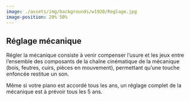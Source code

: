 ```yaml
---
image: ./assets/img/backgrounds/w1920/Reglage.jpg
image-position: 20% 50%
---
```


## Réglage mécanique

Régler la mécanique consiste à venir compenser l’usure et les jeux entre l’ensemble des composants de la chaîne cinématique de la mécanique (bois, feutres, cuirs, pièces en mouvement), permettant qu’une touche enfoncée restitue un son. 

Même si votre piano est accordé tous les ans, un réglage complet de la mécanique est à prévoir tous les 5 ans. 

